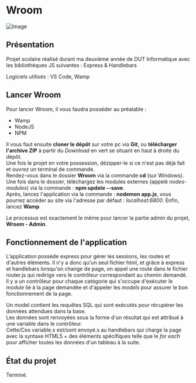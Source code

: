 # Wroom

![Image](https://legertristan.github.io/Site/images/wroom_visuel.png)

## Présentation

Projet scolaire réalisé durant ma deuxième année de DUT Informatique avec les bibliothèques JS suivantes : Express &amp; Handlebars

Logiciels utilisés : VS Code, Wamp 

## Lancer Wroom

Pour lancer Wroom, il vous faudra posséder au préalable :

* Wamp
* NodeJS
* NPM

Il vous faut ensuite **cloner le dépôt** sur votre pc via **Git**, ou **télécharger l'archive ZIP** à partir du *Download* en vert se situant en haut à droite du dépôt.  
Une fois le projet en votre possession, dézipper-le si ce n'est pas déjà fait et ouvrez un terminal de commande.  
Rendez-vous dans le dossier **Wroom** via la commande **cd** (sur Windows).  
Une fois dans le dossier, téléchargez les modules externes (appelé *nodes-modules*) via la commande : **npm update --save**.  
Après, lancez l'application via la commande : **nodemon app.js**, vous pourrez accéder au site via l'adresse par défaut : *localhost:6800*.
Enfin, lancez **Wamp**.

Le processus est exactement le même pour lancer la partie admin du projet, **Wroom - Admin**.


## Fonctionnement de l'application

L'application possède express pour gérer les sessions, les routes et d'autres éléments.
Il n'y a donc qu'un seul fichier html, et grâce à express et handlebars lorsqu'on change de page, on appel une route dans le fichier router.js qui redirige vers le contrôleur correspondant au chemin demandé.  
Il y a un contrôleur pour chaque catégorie qui s'occupe d'exécuter le *module* lié à la page demandée et d'appeler les *models* pour assurer le bon fonctionnement de la page.  

Un model contient les requêtes SQL qui sont exécutés pour récupérer les données attendues dans la base.  
Les données sont renvoyées sous la forme d'un résultat qui est attribué à une variable dans le contrôleur.  
Cette/Ces variable.s est/sont envoyé.s au handlebars qui charge la page avec la syntaxe HTML5 + des éléments spécifiques telle que le *for each* pour afficher toutes les données d'un tableau à la suite.

## État du projet

Terminé.
